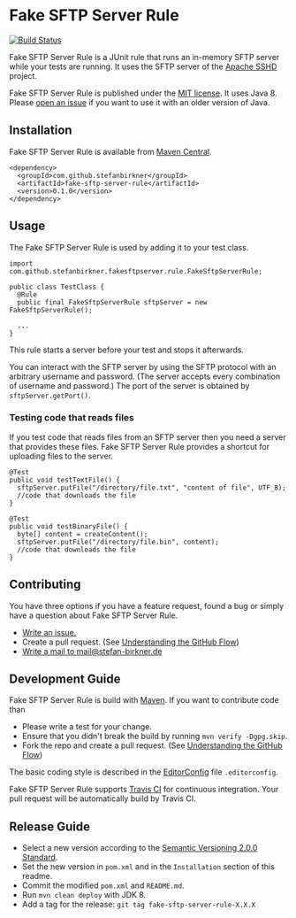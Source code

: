 # Fake SFTP Server Rule

[![Build Status](https://travis-ci.org/stefanbirkner/fake-sftp-server-rule.svg?branch=master)](https://travis-ci.org/stefanbirkner/fake-sftp-server-rule)

Fake SFTP Server Rule is a JUnit rule that runs an in-memory SFTP server while
your tests are running. It uses the SFTP server of the
[Apache SSHD](http://mina.apache.org/sshd-project/index.html) project.

Fake SFTP Server Rule is published under the
[MIT license](http://opensource.org/licenses/MIT). It uses Java 8. Please
[open an issue](https://github.com/stefanbirkner/jmarkdown2revealjs/issues/new)
if you want to use it with an older version of Java.


## Installation

Fake SFTP Server Rule is available from [Maven Central](http://search.maven.org/).

    <dependency>
      <groupId>com.github.stefanbirkner</groupId>
      <artifactId>fake-sftp-server-rule</artifactId>
      <version>0.1.0</version>
    </dependency>


## Usage

The Fake SFTP Server Rule is used by adding it to your test class.

    import com.github.stefanbirkner.fakesftpserver.rule.FakeSftpServerRule;

    public class TestClass {
      @Rule
      public final FakeSftpServerRule sftpServer = new FakeSftpServerRule();

      ...
    }

This rule starts a server before your test and stops it afterwards.

You can interact with the SFTP server by using the SFTP protocol with an
arbitrary username and password. (The server accepts every combination of
username and password.) The port of the server is obtained by
`sftpServer.getPort()`.

### Testing code that reads files

If you test code that reads files from an SFTP server then you need a server
that provides these files. Fake SFTP Server Rule provides a shortcut for
uploading files to the server.

    @Test
    public void testTextFile() {
      sftpServer.putFile("/directory/file.txt", "content of file", UTF_8);
      //code that downloads the file
    }

    @Test
    public void testBinaryFile() {
      byte[] content = createContent();
      sftpServer.putFile("/directory/file.bin", content);
      //code that downloads the file
    }


## Contributing

You have three options if you have a feature request, found a bug or
simply have a question about Fake SFTP Server Rule.

* [Write an issue.](https://github.com/stefanbirkner/fake-sftp-server-rule/issues/new)
* Create a pull request. (See [Understanding the GitHub Flow](https://guides.github.com/introduction/flow/index.html))
* [Write a mail to mail@stefan-birkner.de](mailto:mail@stefan-birkner.de)


## Development Guide

Fake SFTP Server Rule is build with [Maven](http://maven.apache.org/). If you
want to contribute code than

* Please write a test for your change.
* Ensure that you didn't break the build by running `mvn verify -Dgpg.skip`.
* Fork the repo and create a pull request. (See [Understanding the GitHub Flow](https://guides.github.com/introduction/flow/index.html))

The basic coding style is described in the
[EditorConfig](http://editorconfig.org/) file `.editorconfig`.

Fake SFTP Server Rule supports [Travis CI](https://travis-ci.org/) for
continuous integration. Your pull request will be automatically build by Travis
CI.


## Release Guide

* Select a new version according to the
  [Semantic Versioning 2.0.0 Standard](http://semver.org/).
* Set the new version in `pom.xml` and in the `Installation` section of
  this readme.
* Commit the modified `pom.xml` and `README.md`.
* Run `mvn clean deploy` with JDK 8.
* Add a tag for the release: `git tag fake-sftp-server-rule-X.X.X`
